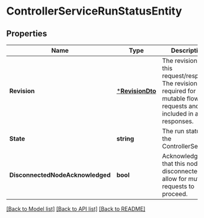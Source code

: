# ControllerServiceRunStatusEntity

## Properties
Name | Type | Description | Notes
------------ | ------------- | ------------- | -------------
**Revision** | [***RevisionDto**](RevisionDTO.md) | The revision for this request/response. The revision is required for any mutable flow requests and is included in all responses. | [optional] [default to null]
**State** | **string** | The run status of the ControllerService. | [optional] [default to null]
**DisconnectedNodeAcknowledged** | **bool** | Acknowledges that this node is disconnected to allow for mutable requests to proceed. | [optional] [default to null]

[[Back to Model list]](../README.md#documentation-for-models) [[Back to API list]](../README.md#documentation-for-api-endpoints) [[Back to README]](../README.md)


